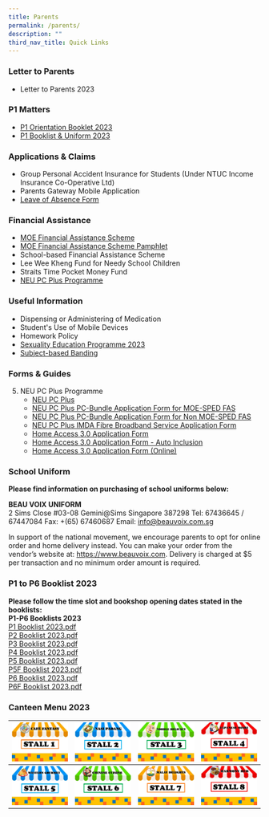 ```yaml
---
title: Parents
permalink: /parents/
description: ""
third_nav_title: Quick Links
---
```

### Letter to Parents
* Letter to Parents 2023

### P1 Matters
* [P1 Orientation Booklet 2023](/files/P1%20Orientation%20Booklet%202023.pdf)
* [P1 Booklist & Uniform 2023](/files/Booklists/booklistp1.pdf)

### Applications & Claims
* Group Personal Accident Insurance for Students (Under NTUC Income Insurance Co-Operative Ltd)
* Parents Gateway Mobile Application
* [Leave of Absence Form](https://www.moe.gov.sg/-/media/files/returning-singaporeans/leave-of-absence-application-form.ashx)

### Financial Assistance
* [MOE Financial Assistance Scheme](https://www.moe.gov.sg/financial-matters/-/media/2a3bf498a09a4e7b9088d1a60f761c67.ashx)
* [MOE Financial Assistance Scheme Pamphlet](https://www.moe.gov.sg/financial-matters/financial-assistance)
* School-based Financial Assistance Scheme
* Lee Wee Kheng Fund for Needy School Children
* Straits Time Pocket Money Fund
* [NEU PC Plus Programme](https://www.imda.gov.sg/neupc)

### Useful Information
* Dispensing or Administering of Medication
* Student's Use of Mobile Devices
* Homework Policy
* [Sexuality Education Programme 2023](/files/Sexuality%20Education/2023%20Info%20on%20SEd_HRPS.pdf)
* [Subject-based Banding](https://www.moe.gov.sg/primary/curriculum/subject-based-banding)

  
### Forms & Guides
    
    
5.  NEU PC Plus Programme
    *   [NEU PC Plus](https://www.nanhuapri.moe.edu.sg/files/Information%20Sheets/NEU%20PC%20Plus%20Infographic.pdf)
    *   [NEU PC Plus PC-Bundle Application Form for MOE-SPED FAS](https://www.nanhuapri.moe.edu.sg/files/Application%20Forms/NPP-Application-Form-for-MOE-SPED-FAS.pdf)
    *   [NEU PC Plus PC-Bundle Application Form for Non MOE-SPED FAS](https://www.nanhuapri.moe.edu.sg/files/Application%20Forms/NPP-Application-Form-for-NON-MOE-SPED-FAS.pdf)
    *   [NEU PC Plus IMDA Fibre Broadband Service Application Form](https://www.nanhuapri.moe.edu.sg/files/Application%20Forms/NEU%20PC%20Plus%20IMDA%20FBB%20Svc%20Appl%202023.pdf)
    *   [Home Access 3.0 Application Form](https://www.nanhuapri.moe.edu.sg/files/Application%20Forms/Home%20Access%2030%20Application%20Form.pdf)
    *   [Home Access 3.0 Application Form - Auto Inclusion](https://www.nanhuapri.moe.edu.sg/files/Application%20Forms/Home%20Access%2030%20Application%20Form%20-%20Auto%20Inclusion.pdf)
    *   [Home Access 3.0 Application Form (Online)](https://eservice.imda.gov.sg/das/singpasslogin?strParam=login&notprotected=true)

### School Uniform
**Please find information on purchasing of school uniforms below:**<br>

**BEAU VOIX UNIFORM** <br>
2 Sims Close 
#03-08 Gemini@Sims
Singapore 387298 
Tel: 67436645 / 67447084
Fax: +(65) 67460687
Email: info@beauvoix.com.sg
 
In support of the national movement, we encourage parents to opt for online order and home delivery instead. You can make your order from the vendor’s website at: https://www.beauvoix.com. Delivery is charged at $5 per transaction and no minimum order amount is required.


### P1 to P6 Booklist 2023
**Please follow the time slot and bookshop opening dates stated in the booklists:**<br>
**P1-P6 Booklists 2023**<br>
[P1 Booklist 2023.pdf]([](/files/Booklists/booklistp1.pdf))<br>
[P2 Booklist 2023.pdf]([](/files/Booklists/booklistp2.pdf))<br>
[P3 Booklist 2023.pdf]([](/files/Booklists/booklistp3.pdf))<br>
[P4 Booklist 2023.pdf]([](/files/Booklists/booklistp4.pdf))<br>
[P5 Booklist 2023.pdf]([](/files/Booklists/booklistp5.pdf))<br>
[P5F Booklist 2023.pdf]([](/files/Booklists/booklistp5f.pdf))<br>
[P6 Booklist 2023.pdf]([](/files/Booklists/booklistp6.pdf))<br>
[P6F Booklist 2023.pdf]([](/files/Booklists/booklistp6f.pdf))


### Canteen Menu 2023
[ ![](/images/stall1.jpg)](https://staging.d21co4ykjghpsi.amplifyapp.com/images/menu1.jpg) | [ ![](/images/stall2.jpg)](https://staging.d21co4ykjghpsi.amplifyapp.com/images/menu2.jpg)| [ ![](/images/stall3.jpg)](https://staging.d21co4ykjghpsi.amplifyapp.com/images/menu3.jpg)| [ ![](/images/stall4.jpg)](https://staging.d21co4ykjghpsi.amplifyapp.com/images/menu4.jpg)|
| -------- | -------- | -------- |-------- |
| [ ![](/images/stall5.jpg)](https://staging.d21co4ykjghpsi.amplifyapp.com/images/menu5.jpg)| [ ![](/images/stall6.jpg)](https://staging.d21co4ykjghpsi.amplifyapp.com/images/menu6.jpg)| [ ![](/images/stall7.jpg)](https://staging.d21co4ykjghpsi.amplifyapp.com/images/menu7.jpg) | [ ![](/images/stall8.jpg)](https://staging.d21co4ykjghpsi.amplifyapp.com/images/menu8.jpg)|